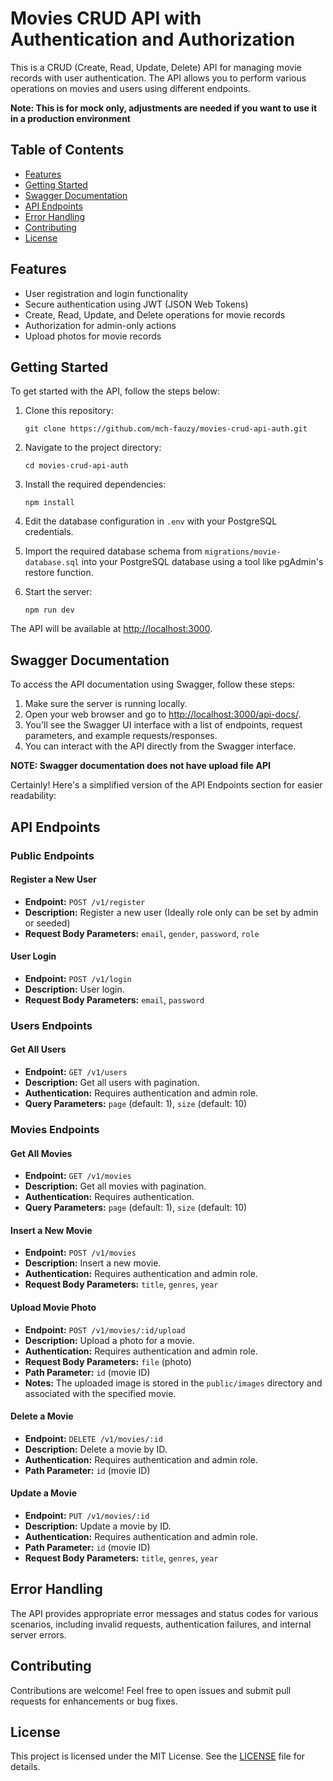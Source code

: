 # Movies CRUD API with Authentication and Authorization

This is a CRUD (Create, Read, Update, Delete) API for managing movie records with user authentication. The API allows you to perform various operations on movies and users using different endpoints.

**Note: This is for mock only, adjustments are needed if you want to use it in a production environment**

## Table of Contents

- [Features](#features)
- [Getting Started](#getting-started)
- [Swagger Documentation](#swagger-documentation)
- [API Endpoints](#api-endpoints)
- [Error Handling](#error-handling)
- [Contributing](#contributing)
- [License](#license)

## Features

- User registration and login functionality
- Secure authentication using JWT (JSON Web Tokens)
- Create, Read, Update, and Delete operations for movie records
- Authorization for admin-only actions
- Upload photos for movie records

## Getting Started

To get started with the API, follow the steps below:

1. Clone this repository: 
    ```
    git clone https://github.com/mch-fauzy/movies-crud-api-auth.git
    ```

2. Navigate to the project directory: 
    ```
    cd movies-crud-api-auth
    ```
3. Install the required dependencies:
   
   ```
   npm install
   ```

4. Edit the database configuration in `.env` with your PostgreSQL credentials.
5. Import the required database schema from `migrations/movie-database.sql` into your PostgreSQL database using a tool like pgAdmin's restore function.
6. Start the server: 
    ```
    npm run dev
    ```

The API will be available at [http://localhost:3000](http://localhost:3000).

## Swagger Documentation

To access the API documentation using Swagger, follow these steps:

1. Make sure the server is running locally.
2. Open your web browser and go to [http://localhost:3000/api-docs/](http://localhost:3000/api-docs/).
3. You'll see the Swagger UI interface with a list of endpoints, request parameters, and example requests/responses.
4. You can interact with the API directly from the Swagger interface.

**NOTE: Swagger documentation does not have upload file API**

Certainly! Here's a simplified version of the API Endpoints section for easier readability:

## API Endpoints

### Public Endpoints

#### Register a New User
- **Endpoint:** `POST /v1/register`
- **Description:** Register a new user (Ideally role only can be set by admin or seeded)
- **Request Body Parameters:** `email`, `gender`, `password`, `role`

#### User Login
- **Endpoint:** `POST /v1/login`
- **Description:** User login.
- **Request Body Parameters:** `email`, `password`

### Users Endpoints

#### Get All Users
- **Endpoint:** `GET /v1/users`
- **Description:** Get all users with pagination.
- **Authentication:** Requires authentication and admin role.
- **Query Parameters:** `page` (default: 1), `size` (default: 10)

### Movies Endpoints

#### Get All Movies
- **Endpoint:** `GET /v1/movies`
- **Description:** Get all movies with pagination.
- **Authentication:** Requires authentication.
- **Query Parameters:** `page` (default: 1), `size` (default: 10)

#### Insert a New Movie
- **Endpoint:** `POST /v1/movies`
- **Description:** Insert a new movie.
- **Authentication:** Requires authentication and admin role.
- **Request Body Parameters:** `title`, `genres`, `year`

#### Upload Movie Photo
- **Endpoint:** `POST /v1/movies/:id/upload`
- **Description:** Upload a photo for a movie.
- **Authentication:** Requires authentication and admin role.
- **Request Body Parameters:** `file` (photo)
- **Path Parameter:** `id` (movie ID)
- **Notes:** The uploaded image is stored in the `public/images` directory and associated with the specified movie.

#### Delete a Movie
- **Endpoint:** `DELETE /v1/movies/:id`
- **Description:** Delete a movie by ID.
- **Authentication:** Requires authentication and admin role.
- **Path Parameter:** `id` (movie ID)

#### Update a Movie
- **Endpoint:** `PUT /v1/movies/:id`
- **Description:** Update a movie by ID.
- **Authentication:** Requires authentication and admin role.
- **Path Parameter:** `id` (movie ID)
- **Request Body Parameters:** `title`, `genres`, `year`

## Error Handling

The API provides appropriate error messages and status codes for various scenarios, including invalid requests, authentication failures, and internal server errors.

## Contributing

Contributions are welcome! Feel free to open issues and submit pull requests for enhancements or bug fixes.

## License

This project is licensed under the MIT License. See the [LICENSE](LICENSE) file for details.